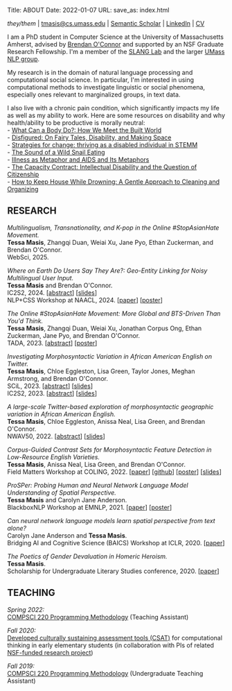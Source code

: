 Title: ABOUT 
Date: 2022-01-07
URL:
save_as: index.html

*they/them* | tmasis@cs.umass.edu | [Semantic Scholar](https://www.semanticscholar.org/author/Tessa-Masis/12933389) | [LinkedIn](https://www.linkedin.com/in/tmasis/) | [CV]({static}/files/masis_cv.pdf)

I am a PhD student in Computer Science at the University of Massachusetts Amherst, advised by [Brendan O'Connor](https://brenocon.com) and supported by an NSF Graduate Research Fellowship. 
I'm a member of the [SLANG Lab](https://slanglab.cs.umass.edu) and the larger [UMass NLP group](https://nlp.cs.umass.edu). 

My research is in the domain of natural language processing and computational social science. In particular, I'm interested in using computational methods to investigate linguistic or social phenomena, especially ones relevant to marginalized groups, in text data. 

I also live with a chronic pain condition, which significantly impacts my life as well as my ability to work. Here are some resources on disability and why health/ability to be productive is morally neutral: 
<br>	- [What Can a Body Do?: How We Meet the Built World](https://www.goodreads.com/book/show/57523728-what-can-a-body-do)
<br>	- [Disfigured: On Fairy Tales, Disability, and Making Space](https://www.goodreads.com/book/show/51597146-disfigured)
<br>	- [Strategies for change: thriving as a disabled individual in STEMM](https://academic.oup.com/femspd/advance-article-abstract/doi/10.1093/femspd/ftac045/6855226?redirectedFrom=fulltext&login=false)
<br>	- [The Sound of a Wild Snail Eating](https://www.goodreads.com/book/show/8303977-the-sound-of-a-wild-snail-eating?ac=1&from_search=true&qid=qDIAqezCvJ&rank=1)
<br>	- [Illness as Metaphor and AIDS and Its Metaphors](https://www.goodreads.com/book/show/52375.Illness_as_Metaphor_and_AIDS_and_Its_Metaphors?ac=1&from_search=true&qid=oc3JHyjsPV&rank=1)
<br>	- [The Capacity Contract: Intellectual Disability and the Question of Citizenship](https://www.goodreads.com/book/show/23508134-the-capacity-contract?ac=1&from_search=true&qid=Dov7Vc3s4F&rank=1)
<br>	- [How to Keep House While Drowning: A Gentle Approach to Cleaning and Organizing](https://www.goodreads.com/book/show/60812536-how-to-keep-house-while-drowning) 

## RESEARCH

*Multilingualism, Transnationality, and K-pop in the Online #StopAsianHate Movement.*
<br>**Tessa Masis**, Zhangqi Duan, Weiai Xu, Jane Pyo, Ethan Zuckerman, and Brendan O'Connor.
<br>WebSci, 2025.

*Where on Earth Do Users Say They Are?: Geo-Entity Linking for Noisy Multilingual User Input.*
<br>**Tessa Masis** and Brendan O'Connor.
<br>IC2S2, 2024. \[[abstract]({static}/files/IC2S2_24_final.pdf)\] \[[slides]({static}/files/IC2S2_presentation.pdf)\]
<br>NLP+CSS Workshop at NAACL, 2024. \[[paper](https://aclanthology.org/2024.nlpcss-1.7/)\] \[[poster]({static}/files/Masis_CSS-NLP_poster.pdf)\]

*The Online #StopAsianHate Movement: More Global and BTS-Driven Than You'd Think.*
<br>**Tessa Masis**, Zhangqi Duan, Weiai Xu, Jonathan Corpus Ong, Ethan Zuckerman, Jane Pyo, and Brendan O'Connor.
<br>TADA, 2023. \[[abstract]({static}/files/TADA_abstract.pdf)\] \[[poster]({static}/files/TADAposter.pdf)\]

*Investigating Morphosyntactic Variation in African American English on Twitter.*
<br>**Tessa Masis**, Chloe Eggleston, Lisa Green, Taylor Jones, Meghan Armstrong, and Brendan O'Connor.
<br>SCiL, 2023. \[[abstract](https://scholarworks.umass.edu/scil/vol6/iss1/41/)\] \[[slides]({static}/files/SCiLSlides.pdf)\]
<br>IC2S2, 2023. \[[abstract]({static}/files/IC2S2_website.pdf)\] \[[slides]({static}/files/IC2S2Talk.pdf)\] 

*A large-scale Twitter-based exploration of morphosyntactic geographic variation in African American English.*
<br>**Tessa Masis**, Chloe Eggleston, Anissa Neal, Lisa Green, and Brendan O'Connor.
<br>NWAV50, 2022. \[[abstract]({static}/files/nwav_abstract.pdf)\] \[[slides]({static}/files/NWAVtalk.pdf)\]

*Corpus-Guided Contrast Sets for Morphosyntactic Feature Detection in Low-Resource English Varieties.* 
<br>**Tessa Masis**, Anissa Neal, Lisa Green, and Brendan O'Connor. 
<br>Field Matters Workshop at COLING, 2022. \[[paper](https://aclanthology.org/2022.fieldmatters-1.2/)\] 
\[[github](https://github.com/slanglab/CGEdit)\]
\[[poster]({static}/files/FieldMattersPoster.pdf)\] \[[slides]({static}/files/FieldMattersSlides.pdf)\]

*ProSPer: Probing Human and Neural Network Language Model Understanding of Spatial Perspective.*
<br>**Tessa Masis** and Carolyn Jane Anderson.
<br>BlackboxNLP Workshop at EMNLP, 2021. \[[paper](https://aclanthology.org/2021.blackboxnlp-1.8)\] \[[poster]({static}/files/blackboxNLP_poster.pdf)\]

*Can neural network language models learn spatial perspective from text alone?*
<br>Carolyn Jane Anderson and **Tessa Masis**.
<br>Bridging AI and Cognitive Science (BAICS) Workshop at ICLR, 2020. \[[paper](https://baicsworkshop.github.io/pdf/BAICS_15.pdf)\]

*The Poetics of Gender Devaluation in Homeric Heroism.*
<br>**Tessa Masis**.
<br>Scholarship for Undergraduate Literary Studies conference, 2020. \[[paper]({static}/files/poeticsOfGenderDevaluation.pdf)\]

## TEACHING

*Spring 2022:* 
<br>[COMPSCI 220 Programming Methodology](https://people.cs.umass.edu/~marius/class/cs220-sp22/) (Teaching Assistant)

*Fall 2020:*
<br>[Developed culturally sustaining assessment tools (CSAT)]({static}/files/RLOProjectStatement.pdf) for computational thinking in early elementary students (in collaboration with PIs of related [NSF-funded research project](https://www.nsf.gov/awardsearch/showAward?AWD_ID=2122701&HistoricalAwards=false))

*Fall 2019:*
<br>[COMPSCI 220 Programming Methodology](https://umass-compsci220.github.io/2019F/) (Undergraduate Teaching Assistant)


